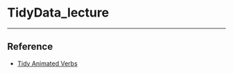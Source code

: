 # TidyData_lecture
---
## Reference
* <a href="https://github.com/gadenbuie/tidyexplain"> Tidy Animated Verbs</a>
